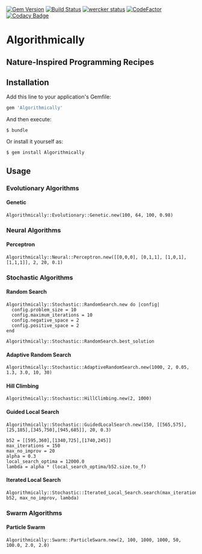 [![Gem Version](https://badge.fury.io/rb/Algorithmically.svg)](https://badge.fury.io/rb/Algorithmically)
[![Build Status](https://travis-ci.org/popicic/Algorithmically.svg?branch=master)](https://travis-ci.org/popicic/Algorithmically)
[![wercker status](https://app.wercker.com/status/e92458456576281be23a2eaf6caaffe4/s/master "wercker status")](https://app.wercker.com/project/byKey/e92458456576281be23a2eaf6caaffe4)
[![CodeFactor](https://www.codefactor.io/repository/github/popicic/algorithmically/badge)](https://www.codefactor.io/repository/github/popicic/algorithmically)
[![Codacy Badge](https://api.codacy.com/project/badge/Grade/f41c60b391b6429388da223039873768)](https://www.codacy.com/app/webguruserbia/Algorithmically?utm_source=github.com&amp;utm_medium=referral&amp;utm_content=popicic/Algorithmically&amp;utm_campaign=Badge_Grade)

# Algorithmically

## Nature-Inspired Programming Recipes

## Installation

Add this line to your application's Gemfile:

```ruby
gem 'Algorithmically'
```

And then execute:

    $ bundle

Or install it yourself as:

    $ gem install Algorithmically
    
## Usage

### Evolutionary Algorithms

#### Genetic

    Algorithmically::Evolutionary::Genetic.new(100, 64, 100, 0.98)

### Neural Algorithms

#### Perceptron

    Algorithmically::Neural::Perceptron.new([[0,0,0], [0,1,1], [1,0,1], [1,1,1]], 2, 20, 0.1)

### Stochastic Algorithms
    
#### Random Search
    
    Algorithmically::Stochastic::RandomSearch.new do |config|
      config.problem_size = 10
      config.maximum_iterations = 10
      config.negative_space = 2
      config.positive_space = 2
    end

    Algorithmically::Stochastic::RandomSearch.best_solution
    
#### Adaptive Random Search

    Algorithmically::Stochastic::AdaptiveRandomSearch.new(1000, 2, 0.05, 1.3, 3.0, 10, 30)
    
#### Hill Climbing

    Algorithmically::Stochastic::HillClimbing.new(2, 1000)
    
#### Guided Local Search

    Algorithmically::Stochastic::GuidedLocalSearch.new(150, [[565,575],[25,185],[345,750],[945,685]], 20, 0.3)
    
    b52 = [[595,360],[1340,725],[1740,245]]
    max_iterations = 150
    max_no_improv = 20
    alpha = 0.3
    local_search_optima = 12000.0
    lambda = alpha * (local_search_optima/b52.size.to_f)

#### Iterated Local Search

    Algorithmically::Stochastic::Iterated_Local_Search.search(max_iterations, b52, max_no_improv, lambda)

### Swarm Algorithms

#### Particle Swarm

    Algorithmically::Swarm::ParticleSwarm.new(2, 100, 1000, 1000, 50, 100.0, 2.0, 2.0)

